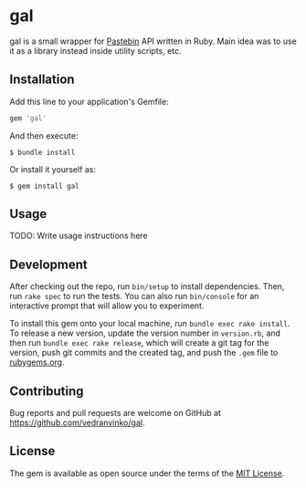 # gal

gal is a small wrapper for [Pastebin](https://pastebin.com/) API written in Ruby. Main idea was to use it as a library instead inside utility scripts, etc.

## Installation

Add this line to your application's Gemfile:

```ruby
gem 'gal'
```

And then execute:

    $ bundle install

Or install it yourself as:

    $ gem install gal

## Usage

TODO: Write usage instructions here

## Development

After checking out the repo, run `bin/setup` to install dependencies. Then, run `rake spec` to run the tests. You can also run `bin/console` for an interactive prompt that will allow you to experiment.

To install this gem onto your local machine, run `bundle exec rake install`. To release a new version, update the version number in `version.rb`, and then run `bundle exec rake release`, which will create a git tag for the version, push git commits and the created tag, and push the `.gem` file to [rubygems.org](https://rubygems.org).

## Contributing

Bug reports and pull requests are welcome on GitHub at https://github.com/vedranvinko/gal.

## License

The gem is available as open source under the terms of the [MIT License](https://opensource.org/licenses/MIT).
